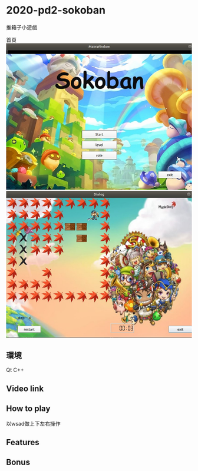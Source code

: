 # 2020-pd2-sokoban
推箱子小遊戲<br>

首頁<br>
![](./home.jpg)
![](./level1.jpg)

## 環境
Qt
C++
## Video link
## How to play
以wsad做上下左右操作<br>
## Features
## Bonus

